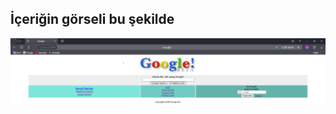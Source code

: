 İçeriğin görseli bu şekilde 
--

![](img/Ekran%20g%C3%B6r%C3%BCnt%C3%BCs%C3%BC%202022-09-16%20211314.png)